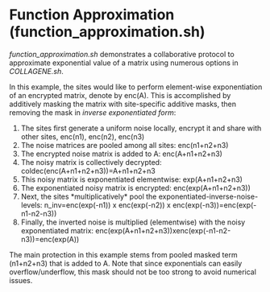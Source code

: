# Function Approximation (function_approximation.sh)
 *function_approximation.sh* demonstrates a collaborative protocol to approximate exponential value of a matrix using numerous options in *COLLAGENE.sh*. 

 In this example, the sites would like to perform element-wise exponentiation of an encrypted matrix, denote by enc(A). This is accomplished by additively masking the matrix with site-specific additive masks, then removing the mask in *inverse exponentiated form*:

<ol>
<li>The sites first generate a uniform noise locally, encrypt it and share with other sites, enc(n1), enc(n2), enc(n3)</li>
<li>The noise matrices are pooled among all sites: enc(n1+n2+n3)</li>
<li>The encrypted noise matrix is added to A: enc(A+n1+n2+n3)</li>
<li>The noisy matrix is collectively decrypted: coldec(enc(A+n1+n2+n3))=A+n1+n2+n3</li>
<li>This noisy matrix is exponentiated elementwise: exp(A+n1+n2+n3)</li>
<li>The exponentiated noisy matrix is encrypted: enc(exp(A+n1+n2+n3))</li>
<li>Next, the sites *multiplicatively* pool the exponentiated-inverse-noise-levels: n_inv=enc(exp(-n1)) x enc(exp(-n2)) x enc(exp(-n3))=enc(exp(-n1-n2-n3))</li>
<li>Finally, the inverted noise is multiplied (elementwise) with the noisy exponentiated matrix: enc(exp(A+n1+n2+n3))xenc(exp(-n1-n2-n3))=enc(exp(A))</li>
</ol>

The main protection in this example stems from pooled masked term (n1+n2+n3) that is added to A. Note that since exponentials can easily overflow/underflow, this mask should not be too strong to avoid numerical issues. 